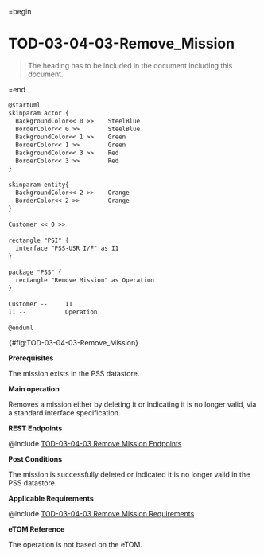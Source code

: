 =begin

# TOD-03-04-03-Remove_Mission

> The heading has to be included in the document including this document.

=end

```plantuml
@startuml
skinparam actor {
  BackgroundColor<< 0 >> 	SteelBlue
  BorderColor<< 0 >> 		SteelBlue
  BackgroundColor<< 1 >> 	Green
  BorderColor<< 1 >> 		Green
  BackgroundColor<< 3 >> 	Red
  BorderColor<< 3 >> 		Red
}

skinparam entity{
  BackgroundColor<< 2 >> 	Orange
  BorderColor<< 2 >> 		Orange
}

Customer << 0 >>

rectangle "PSI" {
  interface "PSS-USR I/F" as I1
}

package "PSS" {
  rectangle "Remove Mission" as Operation
}

Customer --	    I1
I1 --           Operation

@enduml
```

![TOD-03-04-03: Remove Mission](../../common/pixel.png){#fig:TOD-03-04-03-Remove_Mission}

**Prerequisites**

The mission exists in the PSS datastore.

**Main operation**

Removes a mission either by deleting it or indicating it is no longer valid, via a standard interface specification.

**REST Endpoints**

@include [TOD-03-04-03 Remove Mission Endpoints](endpoints/TOD-03-04-03-Remove_Mission-endpoints.md)

**Post Conditions**

The mission is successfully deleted or indicated it is no longer valid in the PSS datastore.

**Applicable Requirements**

@include [TOD-03-04-03 Remove Mission Requirements](requirements/TOD-03-04-03-Remove_Mission-requirements.md)

**eTOM Reference**

The operation is not based on the eTOM.
